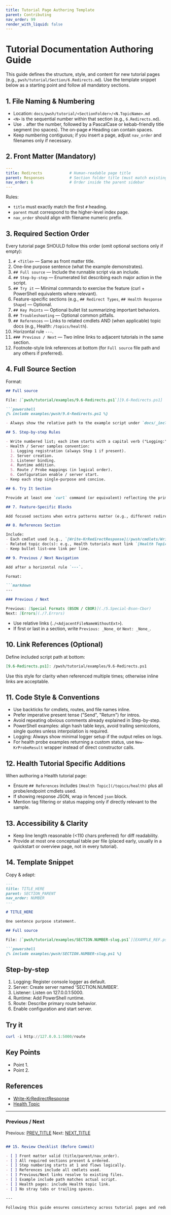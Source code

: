 ```yaml
---
title: Tutorial Page Authoring Template
parent: Contributing
nav_order: 99
render_with_liquid: false
---
```


# Tutorial Documentation Authoring Guide

This guide defines the structure, style, and content for new tutorial pages (e.g., `pwsh/tutorial/Section/6.Redirects.md`).
Use the template snippet below as a starting point and follow all mandatory sections.

## 1. File Naming & Numbering

- Location: `docs/pwsh/tutorial/<SectionFolder>/<N.TopicName>.md`
- `<N>` is the sequential number within that section (e.g., `6.Redirects.md`).
- Use `.` after the number, followed by a PascalCase or kebab-friendly title segment (no spaces). The on-page `#` Heading can contain spaces.
- Keep numbering contiguous; if you insert a page, adjust `nav_order` and filenames only if necessary.

## 2. Front Matter (Mandatory)

```yaml
---
title: Redirects            # Human-readable page title
parent: Responses           # Section folder title (must match existing parent page)
nav_order: 6                # Order inside the parent sidebar
---
```

Rules:

- `title` must exactly match the first `#` heading.
- `parent` must correspond to the higher-level index page.
- `nav_order` should align with filename numeric prefix.

## 3. Required Section Order

Every tutorial page SHOULD follow this order (omit optional sections only if empty):

1. `# <Title>` — Same as front matter title.
2. One-line purpose sentence (what the example demonstrates).
3. `## Full source` — Include the runnable script via an include.
4. `## Step-by-step` — Enumerated list describing each major action in the script.
5. `## Try it` — Minimal commands to exercise the feature (curl + PowerShell equivalents where relevant).
6. Feature-specific sections (e.g., `## Redirect Types`, `## Health Response Shape`) — Optional.
7. `## Key Points` — Optional bullet list summarizing important behaviors.
8. `## Troubleshooting` — Optional common pitfalls.
9. `## References` — Links to related cmdlets AND (when applicable) topic docs (e.g., Health: `/topics/health`).
10. Horizontal rule `---`.
11. `### Previous / Next` — Two inline links to adjacent tutorials in the same section.
12. Footnote-style link references at bottom (for `Full source` file path and any others if preferred).

## 4. Full Source Section

Format:

```markdown
## Full source

File: [`pwsh/tutorial/examples/9.6-Redirects.ps1`][9.6-Redirects.ps1]

```powershell
{% include examples/pwsh/9.6-Redirects.ps1 %}
```

```markdown
- Always show the relative path to the example script under `docs/_includes/examples/pwsh/` (the include uses that path structure).

## 5. Step-by-step Rules

- Write numbered list; each item starts with a capital verb ("Logging:", "Server:").
- Health / Server samples convention:
  1. Logging registration (always Step 1 if present).
  2. Server creation.
  3. Listener binding.
  4. Runtime addition.
  5. Route / Probe mappings (in logical order).
  6. Configuration enable / server start.
- Keep each step single-purpose and concise.

## 6. Try It Section

Provide at least one `curl` command (or equivalent) reflecting the primary route. For PowerShell, prefer `Invoke-WebRequest` or `curl` (alias aware) showing headers or status. Use fenced `powershell` code blocks.

## 7. Feature-Specific Blocks

Add focused sections when extra patterns matter (e.g., different redirect styles, probe types, serialization formats). Use a short noun phrase heading.

## 8. References Section

Include:
- Each cmdlet used (e.g., `[Write-KrRedirectResponse](/pwsh/cmdlets/Write-KrRedirectResponse)`).
- Related topic doc(s): e.g., Health tutorials must link `[Health Topic](/topics/health)`.
- Keep bullet list—one link per line.

## 9. Previous / Next Navigation

Add after a horizontal rule `---`.

Format:

```markdown
---

### Previous / Next

Previous: [Special Formats (BSON / CBOR)](./5.Special-Bson-Cbor)
Next: [Errors](./7.Errors)
```

- Use relative links (`./<AdjacentFileNameWithoutExt>`).
- If first or last in a section, write `Previous: _None_` or `Next: _None_`.

## 10. Link References (Optional)

Define included script path at bottom:

```markdown
[9.6-Redirects.ps1]: /pwsh/tutorial/examples/9.6-Redirects.ps1
```

Use this style for clarity when referenced multiple times; otherwise inline links are acceptable.

## 11. Code Style & Conventions

- Use backticks for cmdlets, routes, and file names inline.
- Prefer imperative present tense ("Send", "Return") for intros.
- Avoid repeating obvious comments already explained in Step-by-step.
- PowerShell examples: align hash table keys, avoid trailing semicolons, single quotes unless interpolation is required.
- Logging: Always show minimal logger setup if the output relies on logs.
- For health probe examples returning a custom status, use `New-KrProbeResult` wrapper instead of direct constructor calls.

## 12. Health Tutorial Specific Additions

When authoring a Health tutorial page:

- Ensure `## References` includes `[Health Topic](/topics/health)` plus all probe/endpoint cmdlets used.
- If showing response JSON, wrap in fenced `json` block.
- Mention tag filtering or status mapping only if directly relevant to the sample.

## 13. Accessibility & Clarity

- Keep line length reasonable (<110 chars preferred) for diff readability.
- Provide at most one conceptual table per file (placed early, usually in a quickstart or overview page, not in every tutorial).

## 14. Template Snippet

Copy & adapt:

```markdown
---
title: TITLE_HERE
parent: SECTION_PARENT
nav_order: NUMBER
---

# TITLE_HERE

One sentence purpose statement.

## Full source

File: [`pwsh/tutorial/examples/SECTION.NUMBER-slug.ps1`][EXAMPLE_REF.ps1]

```powershell
{% include examples/pwsh/SECTION.NUMBER-slug.ps1 %}
```

## Step-by-step

1. Logging: Register console logger as default.
2. Server: Create server named 'SECTION.NUMBER'.
3. Listener: Listen on 127.0.0.1:5000.
4. Runtime: Add PowerShell runtime.
5. Route: Describe primary route behavior.
6. Enable configuration and start server.

## Try it

```powershell
curl -i http://127.0.0.1:5000/route
```

## Key Points

- Point 1.
- Point 2.

## References

- [Write-KrRedirectResponse](/pwsh/cmdlets/Write-KrRedirectResponse)
- [Health Topic](/topics/health) <!-- Include when relevant -->

---

### Previous / Next

Previous: [PREV_TITLE](./PREV_FILE)
Next: [NEXT_TITLE](./NEXT_FILE)

```markdown

## 15. Review Checklist (Before Commit)

- [ ] Front matter valid (title/parent/nav_order).
- [ ] All required sections present & ordered.
- [ ] Step numbering starts at 1 and flows logically.
- [ ] References include all cmdlets used.
- [ ] Previous/Next links resolve to existing files.
- [ ] Example include path matches actual script.
- [ ] Health pages: include Health topic link.
- [ ] No stray tabs or trailing spaces.

---

Following this guide ensures consistency across tutorial pages and reduces future refactoring work. Keep this document updated if conventions evolve.
